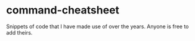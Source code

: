 # command-cheatsheet
Snippets of code that I have made use of over the years. Anyone is free to add theirs.
